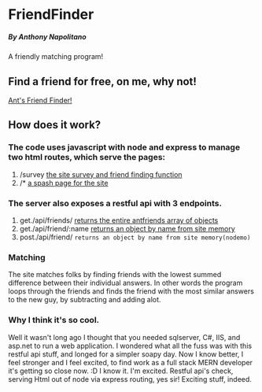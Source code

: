 # FriendFinder
##### By Anthony Napolitano
A friendly matching program!

## Find a friend for free, on me, why not!

[Ant's Friend Finder!](https://boiling-earth-56422.herokuapp.com/)

## How does it work?

### The code uses javascript with node and express to manage two html routes, which serve the pages:

1. /survey [the site survey and friend finding function](https://boiling-earth-56422.herokuapp.com/survey)
2. /* [a spash page for the site](https://boiling-earth-56422.herokuapp.com/)


### The server also exposes a restful api with 3 endpoints.

1. get./api/friends/ [returns the entire antfriends array of objects](https://boiling-earth-56422.herokuapp.com/api/friends/)
2. get./api/friend/:name  [returns an object by name from site memory](https://boiling-earth-56422.herokuapp.com/api/friend/Anthony)
3. post./api/friend/ `returns an object by name from site memory(nodemo)`

### Matching

The site matches folks by finding friends with the lowest summed difference between their individual answers. In other words the program loops through the friends and finds the friend with the most similar answers to the new guy, by subtracting and adding alot.

### Why I think it's so cool.

Well it wasn't long ago I thought that you needed sqlserver, C#, IIS, and asp.net to run a web application. I wondered what all the fuss was with this restful api stuff, and longed for a simpler soapy day. Now I know better, I feel stronger and I feel excited, to find work as a full stack MERN developer it's getting so close now. :D I know it. I'm excited. Restful api's check, serving Html out of node via express routing, yes sir! Exciting stuff, indeed.
